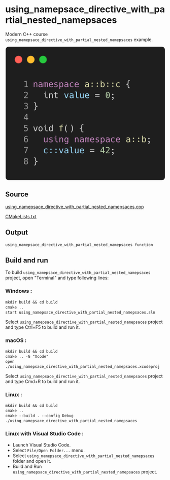 # using_namepsace_directive_with_partial_nested_namepsaces

Modern C++ course `using_namepsace_directive_with_partial_nested_namepsaces` example.

![using_namepsace_directive_with_partial_nested_namepsaces](../../../../docs/pictures/language_basics/using_namepsace_directive_with_partial_nested_namepsaces.png)

## Source

[using_namepsace_directive_with_partial_nested_namepsaces.cpp](using_namepsace_directive_with_partial_nested_namepsaces.cpp)

[CMakeLists.txt](CMakeLists.txt)

## Output

```
using_namepsace_directive_with_partial_nested_namepsaces function
```

## Build and run

To build `using_namepsace_directive_with_partial_nested_namepsaces` project, open "Terminal" and type following lines:

### Windows :

``` shell
mkdir build && cd build
cmake .. 
start using_namepsace_directive_with_partial_nested_namepsaces.sln
```

Select `using_namepsace_directive_with_partial_nested_namepsaces` project and type Ctrl+F5 to build and run it.

### macOS :

``` shell
mkdir build && cd build
cmake .. -G "Xcode"
open ./using_namepsace_directive_with_partial_nested_namepsaces.xcodeproj
```

Select `using_namepsace_directive_with_partial_nested_namepsaces` project and type Cmd+R to build and run it.

### Linux :

``` shell
mkdir build && cd build
cmake .. 
cmake --build . --config Debug
./using_namepsace_directive_with_partial_nested_namepsaces
```

### Linux with Visual Studio Code :

* Launch Visual Studio Code.
* Select `File/Open Folder...` menu.
* Select `using_namepsace_directive_with_partial_nested_namepsaces` folder and open it.
* Build and Run `using_namepsace_directive_with_partial_nested_namepsaces` project.
